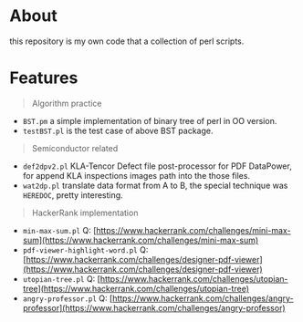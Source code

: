 About
====

this repository is my own code that a collection of perl scripts.


Features
====

> Algorithm practice

*   `BST.pm` a simple implementation of binary tree of perl in OO version.
*   `testBST.pl` is the test case of above BST package.

> Semiconductor related

*   `def2dpv2.pl` KLA-Tencor Defect file post-processor for PDF DataPower, for append KLA inspections images path into the those files.
*   `wat2dp.pl` translate data format from A to B, the special technique was `HEREDOC`, pretty interesting.

> HackerRank implementation

*   `min-max-sum.pl`
    Q: [https://www.hackerrank.com/challenges/mini-max-sum](https://www.hackerrank.com/challenges/mini-max-sum)
*   `pdf-viewer-highlight-word.pl`
    Q: [https://www.hackerrank.com/challenges/designer-pdf-viewer](https://www.hackerrank.com/challenges/designer-pdf-viewer)
*   `utopian-tree.pl`
    Q: [https://www.hackerrank.com/challenges/utopian-tree](https://www.hackerrank.com/challenges/utopian-tree)
*   `angry-professor.pl`
    Q: [https://www.hackerrank.com/challenges/angry-professor](https://www.hackerrank.com/challenges/angry-professor)
